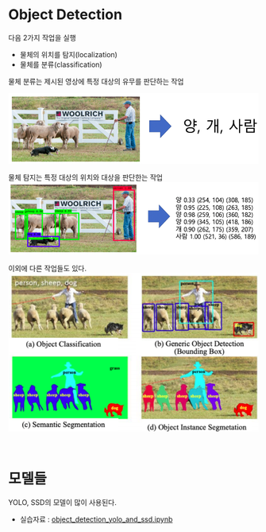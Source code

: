 # Object Detection

다음 2가지 작업을 실행

- 물체의 위치를 탐지(localization)
- 물체를 분류(classification)

물체 분류는 제시된 영상에 특정 대상의 유무를 판단하는 작업

![분류예](img/object_detection1.png)

물체 탐지는 특정 대상의 위치와 대상을 판단한는 작업
![믈체탐지예](img/object_detection2.png)

이외에 다른 작업들도 있다.
![이외 작업들](img/object_detection3.png)

<br>


# 모델들

YOLO, SSD의 모델이 많이 사용된다.

- 실습자료 : [object_detection_yolo_and_ssd.ipynb](deep_learning/object_detection_yolo_and_ssd.ipynb)
